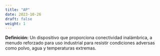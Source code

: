 ```yaml
---
title: "AP"
date: 2023-10-26
draft: false
weight: 1
---
```


**Definición:** Un dispositivo que proporciona conectividad inalámbrica, a menudo reforzado para uso industrial para resistir condiciones adversas como polvo, agua y temperaturas extremas.
